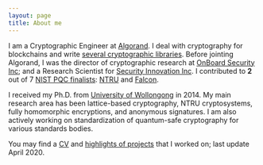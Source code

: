 ```yaml
---
layout: page
title: About me
---
```


I am a Cryptographic Engineer at [Algorand](algorand.com).
I deal with cryptography for blockchains and write  [several cryptographic libraries](https://zhenfeizhang.github.io/material/projects/).
Before jointing Algorand, I was the director of cryptographic
research at [OnBoard Security Inc](https://www.onboardsecurity.com/);
and a
Research Scientist for [Security Innovation Inc](https://www.securityinnovation.com/).  I contributed to __2__ out of 7 [NIST PQC finalists](https://csrc.nist.gov/projects/post-quantum-cryptography/round-3-submissions): [NTRU](https://ntru.org)
and [Falcon](https://falcon-sign.info/).

I received my Ph.D. from
[University of Wollongong](https://www.uow.edu.au/) in 2014.
My main research area has been lattice-based
cryptography, NTRU cryptosystems, fully homomorphic
encryptions, and anonymous signatures.
I am also actively working on standardization
of quantum-safe cryptography for various standards bodies.


You may find a [CV](../cv/output/cv.pdf) and
[highlights of projects](https://zhenfeizhang.github.io/material/projects/) that I worked on;
last update April 2020.
